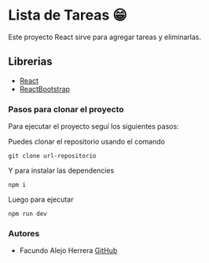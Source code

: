 # Lista de Tareas 😁

Este proyecto React sirve para agregar tareas y eliminarlas.

## Librerias

- [React](https://es.react.dev/)
- [ReactBootstrap](https://react-bootstrap.github.io/)

### Pasos para clonar el proyecto

Para ejecutar el proyecto seguí los siguientes pasos:

Puedes clonar el repositorio usando el comando

`git clone url-repositorio`

Y para instalar las dependencies

`npm i`

Luego para ejecutar

`npm run dev`

### Autores

- Facundo Alejo Herrera [GitHub](https://github.com/alejoh12)